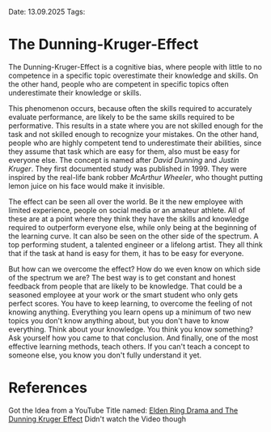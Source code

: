 Date: 13.09.2025
Tags: 

# The Dunning-Kruger-Effect

The Dunning-Kruger-Effect is a cognitive bias, where people with little to no competence in a
specific topic overestimate their knowledge and skills. On the other hand, people who are competent
in specific topics often underestimate their knowledge or skills.

This phenomenon occurs, because often the skills required to accurately evaluate performance, are
likely to be the same skills required to be performative. This results in a state where you are not
skilled enough for the task and not skilled enough to recognize your mistakes.
On the other hand, people who are highly competent tend to underestimate their abilities, since
they assume that task which are easy for them, also must be easy for everyone else.
The concept is named after *David Dunning* and *Justin Kruger*. They first documented study was
published in 1999. They were inspired by the real-life bank robber *McArthur Wheeler*, who thought
putting lemon juice on his face would make it invisible. 

The effect can be seen all over the world. Be it the new employee with limited experience, people on
social media or an amateur athlete. All of these are at a point where they think they have the skills
and knowledge required to outperform everyone else, while only being at the beginning of the
learning curve. 
It can also be seen on the other side of the spectrum. A top performing student, a talented engineer
or  a lifelong artist. They all think that if the task at hand is easy for them, it has to be easy for
everyone.    

But how can we overcome the effect? How do we even know on which side of the spectrum we are?
The best way is to get constant and honest feedback from people that are likely to be knowledge.
That could be a seasoned employee at your work or the smart student who only gets perfect scores. 
You have to keep learning, to overcome the feeling of not knowing anything. Everything you learn
opens up a minimum of two new topics you don't know anything about, but you don't have to know everything. 
Think about your knowledge. You think you know something? Ask yourself how you came to that conclusion. 
And finally, one of the most effective learning methods, teach others. If you can't teach a concept to someone else, you know you don't
fully understand it yet. 
# References
Got the Idea from a YouTube Title named: [Elden Ring Drama and The Dunning Kruger Effect](https://www.youtube.com/watch?v=ucV6h7OxSso&pp=0gcJCckJAYcqIYzv)
Didn't watch the Video though